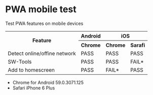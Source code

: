 # PWA mobile test

Test PWA features on mobile devices
 
<table>
  <tr>
    <th rowspan='2'>Feature</th>
    <th>Android</th>
    <th colspan='2'>iOS</th>
  </tr>
  <tr>
    <th>Chrome</th>
    <th>Chrome</th>
    <th>Sarafi</th>
  </tr>
  <tr>
    <td>Detect online/offine network</td>
    <td>PASS</td>
    <td>PASS</td>
    <td>PASS</td>
  </tr>
  <tr>
    <td>SW-Tools</td>
    <td>PASS</td>
    <td>PASS</td>
    <td>FAIL*</td>
  </tr>
  <tr>
    <td>Add to homescreen</td>
    <td>PASS</td>
    <td>FAIL*</td>
    <td>PASS</td>    
  </tr>
<table>

* Chrome for Android 59.0.3071.125
* Safari iPhone 6 Plus
